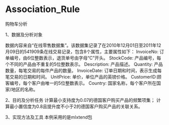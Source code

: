 # Association_Rule
 
购物车分析

1、数据及分析对象

数据内容来自“在线零售数据集”。该数据集记录了在2010年12月01日至2011年12月09日的541909条在线交易记录，包含8个属性，主要属性如下：
InvoiceNo: 订单编号，由6位整数表示，退货单号由字母“C”开头。
StockCode: 产品编号，每个不同的产品由不重复的5位整数表示。
Description: 产品描述。
Quantity: 产品数量，每笔交易的每件产品的数量。
InvoiceDate: 订单日期和时间，表示生成每笔交易的日期和时间。
UnitPrice: 单价，单位产品的英镑价格。
CustomerID:顾客编号，每个客户由唯一的5位整数表示。
Country: 国家名称，每个客户所在国家/地区的名称。

2、目的及分析任务
计算最小支持度为0.07的德国客户购买产品的频繁项集；
计算最小置信度为0.8且提升度不小于2的德国客户购买产品的关联关系。

3、实现方法及工具
本例采用的是mlxtend包
